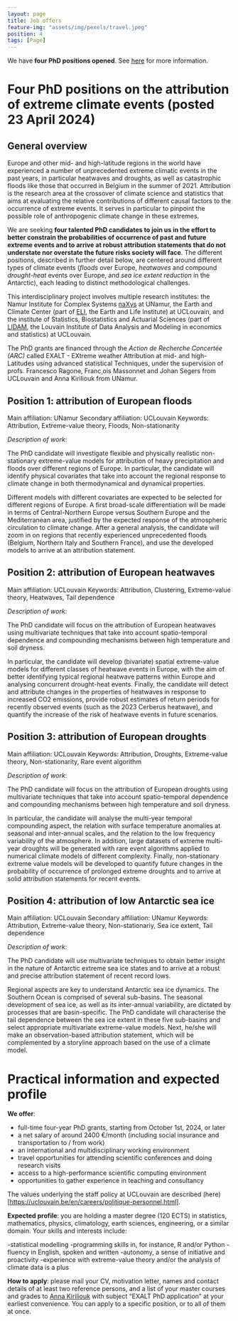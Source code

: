 ```yaml
---
layout: page
title: Job offers
feature-img: "assets/img/pexels/travel.jpeg"
position: 4
tags: [Page]
---
```



We have **four PhD positions opened**. See [here](../assets/pdfs/ARCphd.pdf) for more information.

# Four PhD positions on the attribution of extreme climate events (posted 23 April 2024)
## General overview

Europe and other mid- and high-latitude regions in the world have experienced a number of unprecedented
extreme climatic events in the past years, in particular heatwaves and droughts, as well as
catastrophic floods like those that occurred in Belgium in the summer of 2021. Attribution is the research
area at the crossover of climate science and statistics that aims at evaluating the relative contributions
of different causal factors to the occurrence of extreme events. It serves in particular to pinpoint the
possible role of anthropogenic climate change in these extremes.

We are seeking **four talented PhD candidates to join us in the effort to better constrain the
probabilities of occurrence of past and future extreme events and to arrive at robust attribution
statements that do not understate nor overstate the future risks society will face**. The different
positions, described in further detail below, are centered around different types of climate events (*floods*
over Europe, *heatwaves* and compound *drought-heat* events over Europe, and *sea ice extent reduction* in
the Antarctic), each leading to distinct methodological challenges.

This interdisciplinary project involves multiple research institutes: the Namur Institute for Complex
Systems [naXys](https://www.naxys.be/) at UNamur, the Earth and Climate Center (part of [ELI](https://www.uclouvain.be/eli), the Earth and Life Institute)
at UCLouvain, and the institute of Statistics, Biostatistics and Actuarial Sciences (part of [LIDAM](https://www.uclouvain.be/lidam), the
Louvain Institute of Data Analysis and Modeling in economics and statistics) at UCLouvain.

The PhD grants are financed through the *Action de Recherche Concertée (ARC)* called EXALT - EXtreme
weather Attribution at mid- and high-Latitudes using advanced statistical Techniques, under the
supervision of profs. Francesco Ragone, Franc¸ois Massonnet and Johan Segers from UCLouvain and
Anna Kiriliouk from UNamur. 

## Position 1: attribution of European floods

Main affiliation: UNamur
Secondary affiliation: UCLouvain
Keywords: Attribution, Extreme-value theory, Floods, Non-stationarity

*Description of work*:

The PhD candidate will investigate flexible and physically realistic non-stationary extreme-value models
for attribution of heavy precipitation and floods over different regions of Europe. In particular, the
candidate will identify physical covariates that take into account the regional response to climate change
in both thermodynamical and dynamical properties.

Different models with different covariates are expected to be selected for different regions of Europe.
A first broad-scale differentiation will be made in terms of Central-Northern Europe versus Southern
Europe and the Mediterranean area, justified by the expected response of the atmospheric circulation to
climate change. After a general analysis, the candidate will zoom in on regions that recently experienced
unprecedented floods (Belgium, Northern Italy and Southern France), and use the developed models to
arrive at an attribution statement.

## Position 2: attribution of European heatwaves

Main affiliation: UCLouvain
Keywords: Attribution, Clustering, Extreme-value theory, Heatwaves, Tail dependence

*Description of work*:

The PhD candidate will focus on the attribution of European heatwaves using multivariate techniques
that take into account spatio-temporal dependence and compounding mechanisms between high
temperature and soil dryness.

In particular, the candidate will develop (bivariate) spatial extreme-value models for different classes
of heatwave events in Europe, with the aim of better identifying typical regional heatwave patterns
within Europe and analysing concurrent drought-heat events. Finally, the candidate will detect and
attribute changes in the properties of heatwaves in response to increased CO2 emissions, provide robust
estimates of return periods for recently observed events (such as the 2023 Cerberus heatwave), and
quantify the increase of the risk of heatwave events in future scenarios.

## Position 3: attribution of European droughts

Main affiliation: UCLouvain
Keywords: Attribution, Droughts, Extreme-value theory, Non-stationarity, Rare event algorithm

*Description of work*:

The PhD candidate will focus on the attribution of European droughts using multivariate techniques
that take into account spatio-temporal dependence and compounding mechanisms between high
temperature and soil dryness.

In particular, the candidate will analyse the multi-year temporal compounding aspect, the relation
with surface temperature anomalies at seasonal and inter-annual scales, and the relation to the low
frequency variability of the atmosphere. In addition, large datasets of extreme multi-year droughts will
be generated with rare event algorithms applied to numerical climate models of different complexity.
Finally, non-stationary extreme value models will be developed to quantify future changes in the
probability of occurrence of prolonged extreme droughts and to arrive at solid attribution statements
for recent events.


## Position 4: attribution of low Antarctic sea ice

Main affiliation: UCLouvain
Secondary affiliation: UNamur
Keywords: Attribution, Extreme-value theory, Non-stationariy, Sea ice extent, Tail dependence

*Description of work*:

The PhD candidate will use multivariate techniques to obtain better insight in the nature of Antarctic
extreme sea ice states and to arrive at a robust and precise attribution statement of recent record lows.

Regional aspects are key to understand Antarctic sea ice dynamics. The Southern Ocean is comprised
of several sub-basins. The seasonal development of sea ice, as well as its inter-annual variability, are
dictated by processes that are basin-specific. The PhD candidate will characterise the tail dependence
between the sea ice extent in these five sub-basins and select appropriate multivariate extreme-value
models. Next, he/she will make an observation-based attribution statement, which will be complemented
by a storyline approach based on the use of a climate model.





# Practical information and expected profile

**We offer**:
- full-time four-year PhD grants, starting from October 1st, 2024, or later
- a net salary of around 2400 €/month (including social insurance and transportation to / from
work)
- an international and multidisciplinary working environment
- travel opportunities for attending scientific conferences and doing research visits
- access to a high-performance scientific computing environment
- opportunities to gather experience in teaching and consultancy
  
The values underlying the staff policy at UCLouvain are described (here)[https://uclouvain.be/en/careers/politique-personnel.html].

**Expected profile**: you are holding a master degree (120 ECTS) in statistics, mathematics, physics,
climatology, earth sciences, engineering, or a similar domain. Your skills and interests include:

-statistical modelling
-programming skills in, for instance, R and/or Python
-fluency in English, spoken and written
-autonomy, a sense of initiative and proactivity
-experience with extreme-value theory and/or the analysis of climate data is a plus

**How to apply**: please mail your CV, motivation letter, names and contact details of at least two reference
persons, and a list of your master courses and grades to [Anna Kiriliouk](mailto:anna.kiriliouk@unamur.be)
with subject “EXALT PhD application” at your earliest convenience. You can apply to a specific position,
or to all of them at once.
